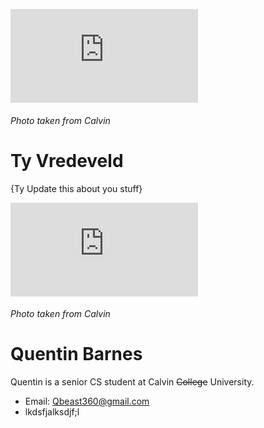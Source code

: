 ![Ty Photo](https://www.calvin.edu/cgi-bin/getpic.pl?userid=tjv37)
###### Photo taken from Calvin
# Ty Vredeveld
{Ty Update this about you stuff}

![Quentin Photo](https://www.calvin.edu/cgi-bin/getpic.pl?userid=qmb2)
###### Photo taken from Calvin
# Quentin Barnes
  Quentin is a senior CS student at Calvin ~~College~~ University.  
  - Email: Qbeast360@gmail.com
  - lkdsfjalksdjf;l
